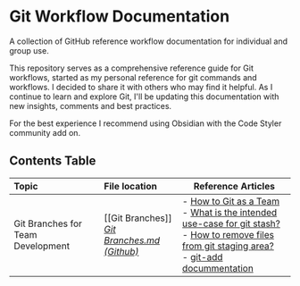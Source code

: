 # Git Workflow Documentation

A collection of GitHub reference workflow documentation for individual and group use. 

This repository serves as a comprehensive reference guide for Git workflows, started as my personal reference for git commands and workflows. I decided to share it with others who may find it helpful. As I continue to learn and explore Git, I'll be updating this documentation with new insights, comments and best practices. 

For the best experience I recommend using Obsidian with the Code Styler community add on.

## Contents Table

| Topic                             | File location                                                                                                       | Reference Articles                                                                                                                                                                                                                                                                                                         |
| :-------------------------------- | :------------------------------------------------------------------------------------------------------------------ | -------------------------------------------------------------------------------------------------------------------------------------------------------------------------------------------------------------------------------------------------------------------------------------------------------------------------- |
| Git Branches for Team Development | [[Git Branches]]<br>*[Git Branches.md (Github)](https://github.com/K-Zawis/Git_docs/blob/master/Git%20Branches.md)* | - [How to Git as a Team](https://www.robinwieruch.de/git-team-workflow/)<br>- [What is the intended use-case for git stash?](https://stackoverflow.com/a/20537356)<br>- [How to remove files from git staging area?](https://stackoverflow.com/q/19730565)<br>- [git-add docummentation](https://git-scm.com/docs/git-add) |
